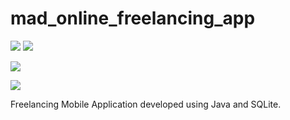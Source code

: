# mad_online_freelancing_app

![](https://media.giphy.com/media/b06PnVBQLOgO5eYdSh/giphy.gif)   ![](https://media.giphy.com/media/ZYeI8GvTS2PnvHbdXR/giphy.gif)

![](https://media.giphy.com/media/ZYeI8GvTS2PnvHbdXR/giphy.gif)

![](https://media.giphy.com/media/CaE6STxKNasNNAV7L4/giphy.gif)

Freelancing Mobile Application developed using Java and SQLite.